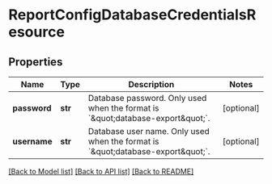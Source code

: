# ReportConfigDatabaseCredentialsResource

## Properties
Name | Type | Description | Notes
------------ | ------------- | ------------- | -------------
**password** | **str** | Database password. Only used when the format is &#x60;\&quot;database-export\&quot;&#x60;. | [optional] 
**username** | **str** | Database user name. Only used when the format is &#x60;\&quot;database-export\&quot;&#x60;. | [optional] 

[[Back to Model list]](../README.md#documentation-for-models) [[Back to API list]](../README.md#documentation-for-api-endpoints) [[Back to README]](../README.md)

